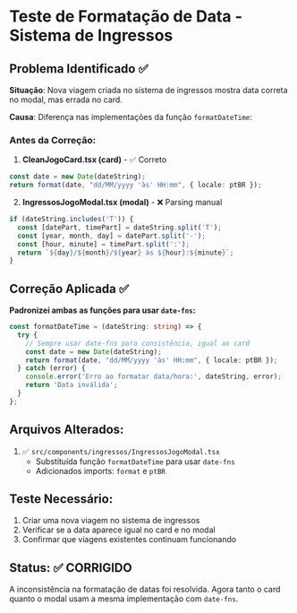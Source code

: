 # Teste de Formatação de Data - Sistema de Ingressos

## Problema Identificado ✅

**Situação**: Nova viagem criada no sistema de ingressos mostra data correta no modal, mas errada no card.

**Causa**: Diferença nas implementações da função `formatDateTime`:

### Antes da Correção:

1. **CleanJogoCard.tsx (card)** - ✅ Correto
```typescript
const date = new Date(dateString);
return format(date, "dd/MM/yyyy 'às' HH:mm", { locale: ptBR });
```

2. **IngressosJogoModal.tsx (modal)** - ❌ Parsing manual
```typescript
if (dateString.includes('T')) {
  const [datePart, timePart] = dateString.split('T');
  const [year, month, day] = datePart.split('-');
  const [hour, minute] = timePart.split(':');
  return `${day}/${month}/${year} às ${hour}:${minute}`;
}
```

## Correção Aplicada ✅

**Padronizei ambas as funções para usar `date-fns`:**

```typescript
const formatDateTime = (dateString: string) => {
  try {
    // Sempre usar date-fns para consistência, igual ao card
    const date = new Date(dateString);
    return format(date, "dd/MM/yyyy 'às' HH:mm", { locale: ptBR });
  } catch (error) {
    console.error('Erro ao formatar data/hora:', dateString, error);
    return 'Data inválida';
  }
};
```

## Arquivos Alterados:

1. ✅ `src/components/ingressos/IngressosJogoModal.tsx`
   - Substituída função `formatDateTime` para usar `date-fns`
   - Adicionados imports: `format` e `ptBR`

## Teste Necessário:

1. Criar uma nova viagem no sistema de ingressos
2. Verificar se a data aparece igual no card e no modal
3. Confirmar que viagens existentes continuam funcionando

## Status: ✅ CORRIGIDO

A inconsistência na formatação de datas foi resolvida. Agora tanto o card quanto o modal usam a mesma implementação com `date-fns`.